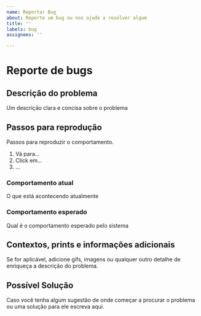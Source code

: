 ```yaml
---
name: Reportar Bug
about: Reporte um bug ou nos ajude a resolver algum
title: ''
labels: bug
assignees: ''

---
```


# Reporte de bugs

## Descrição do problema

Um descrição clara e concisa sobre o problema

## Passos para reprodução

Passos para reproduzir o comportamento.

1. Vá para...
2. Click em...
3. ...

### Comportamento atual

O que está acontecendo atualmente

### Comportamento esperado

Qual é o comportamento esperado pelo sistema

## Contextos, prints e informações adicionais

Se for aplicável, adicione gifs, imagens ou qualquer outro detalhe de
enriqueça a descrição do problema.

## Possível Solução

Caso você tenha algum sugestão de onde começar a procurar o problema ou uma
solução para ele escreva aqui.

